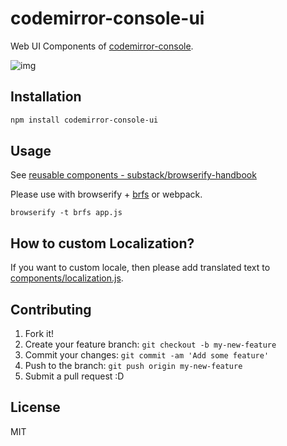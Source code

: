 # codemirror-console-ui

Web UI Components of [codemirror-console](https://github.com/azu/codemirror-console "codemirror-console").

![img](http://monosnap.com/image/jeIGR8EHA2o0CaK0wfI4R3k7tuk4sN.png)

## Installation

``` sh
npm install codemirror-console-ui
```

## Usage

See [reusable components - substack/browserify-handbook](https://github.com/substack/browserify-handbook#reusable-components " reusable components")

Please use with browserify + [brfs](https://github.com/substack/brfs "brfs") or webpack.

```
browserify -t brfs app.js
```

## How to custom Localization?

If you want to custom locale, then please add translated text to [components/localization.js](components/localization.js).

## Contributing

1. Fork it!
2. Create your feature branch: `git checkout -b my-new-feature`
3. Commit your changes: `git commit -am 'Add some feature'`
4. Push to the branch: `git push origin my-new-feature`
5. Submit a pull request :D

## License

MIT
